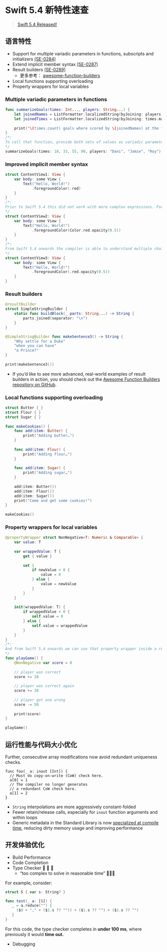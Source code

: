 # Swift 5.4 新特性速查

> [Swift 5.4 Released!](https://swift.org/blog/swift-5-4-released/)

## 语言特性

- Support for multiple variadic parameters in functions, subscripts and initializers [(SE-0284)](https://github.com/apple/swift-evolution/blob/main/proposals/0284-multiple-variadic-parameters.md)
- Extend implicit member syntax [(SE-0287)](https://github.com/apple/swift-evolution/blob/main/proposals/0287-implicit-member-chains.md)
- Result builders [(SE-0289)](https://github.com/apple/swift-evolution/blob/main/proposals/0289-result-builders.md)
  - 更多参考： [awesome-function-builders](https://github.com/carson-katri/awesome-function-builders)
- Local functions supporting overloading
- Property wrappers for local variables

### Multiple variadic parameters in functions

```swift
func summarizeGoals(times: Int..., players: String...) {
    let joinedNames = ListFormatter.localizedString(byJoining: players)
    let joinedTimes = ListFormatter.localizedString(byJoining: times.map(String.init))
    
    print("\(times.count) goals where scored by \(joinedNames) at the follow minutes: \(joinedTimes)")
}
/*:
To call that function, provide both sets of values as variadic parameters, making sure that all parameters after the first variadic are labeled:
*/
summarizeGoals(times: 18, 33, 55, 90, players: "Dani", "Jamie", "Roy")
```

### Improved implicit member syntax

```swift
struct ContentView1: View {
    var body: some View {
        Text("Hello, World!")
            .foregroundColor(.red)
    }
}
/*:
Prior to Swift 5.4 this did not work with more complex expressions. For example, if you wanted your red color to be slightly transparent you would need to write this:
*/
struct ContentView2: View {
    var body: some View {
        Text("Hello, World!")
            .foregroundColor(Color.red.opacity(0.5))
    }
}
/*:
From Swift 5.4 onwards the compiler is able to understand multiple chained members, meaning that the `Color` type can be inferred:
*/
struct ContentView3: View {
    var body: some View {
        Text("Hello, World!")
            .foregroundColor(.red.opacity(0.5))
    }
}
```

### Result builders

```swift
@resultBuilder
struct SimpleStringBuilder {
    static func buildBlock(_ parts: String...) -> String {
        parts.joined(separator: "\n")
    }
}

@SimpleStringBuilder func makeSentence3() -> String {
    "Why settle for a Duke"
    "when you can have"
    "a Prince?"
}
    
print(makeSentence3())
```

- If you’d like to see more advanced, real-world examples of result builders in action, you should check out the [Awesome Function Builders repository on GitHub](https://github.com/carson-katri/awesome-function-builders).

### Local functions supporting overloading

```swift
struct Butter { }
struct Flour { }
struct Sugar { }
    
func makeCookies() {
    func add(item: Butter) {
        print("Adding butter…")
    }
    
    func add(item: Flour) {
        print("Adding flour…")
    }
    
    func add(item: Sugar) {
        print("Adding sugar…")
    }
    
    add(item: Butter())
    add(item: Flour())
    add(item: Sugar())
    print("Come and get some cookies!")
}
    
makeCookies()
```

### Property wrappers for local variables

```swift
@propertyWrapper struct NonNegative<T: Numeric & Comparable> {
    var value: T
    
    var wrappedValue: T {
        get { value }
    
        set {
            if newValue < 0 {
                value = 0
            } else {
                value = newValue
            }
        }
    }
    
    init(wrappedValue: T) {
        if wrappedValue < 0 {
            self.value = 0
        } else {
            self.value = wrappedValue
        }
    }
}
/*:
And from Swift 5.4 onwards we can use that property wrapper inside a regular function, rather than just attaching to a property. For example, we might write a game where our player can gain or lose points, but their score should never go below 0:
*/
func playGame() {
    @NonNegative var score = 0
    
    // player was correct
    score += 10
    
    // player was correct again
    score += 10
    
    // player got one wrong
    score -= 50
    
    print(score)
}
    
playGame()
```

## 运行性能与代码大小优化

Further, consecutive array modifications now avoid redundant uniqueness checks.

```
func foo(_ a: inout [Int]) {
  // Must do copy-on-write (CoW) check here.
  a[0] = 1
  // The compiler no longer generates
  // a redundant CoW check here.
  a[1] = 2
}
```

- `String` interpolations are more aggressively constant-folded
- Fewer retain/release calls, especially for `inout` function arguments and within loops
- Generic metadata in the Standard Library is now [specialized at compile time](https://forums.swift.org/t/generic-type-metadata-prespecialization/31659), reducing dirty memory usage and improving performance

## 开发体验优化

- Build Performance
- Code Completion
- Type Checker 🎉 🎉 🎉
  - “too complex to solve in reasonable time” 👋👋👋

For example, consider:

```swift
struct S { var s: String? }

func test(_ a: [S]) {
   _ = a.reduce("") {
     ($0 + "," + ($1.s ?? "")) + ($1.s ?? "") + ($1.s ?? "")
   }
}
```

For this code, the type checker completes in **under 100 ms**, where previously it would **time out.**

- Debugging

